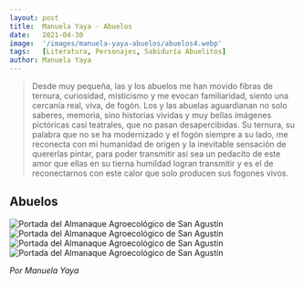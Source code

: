 ```yaml
---
layout: post
title:  Manuela Yaya - Abuelos
date:   2021-04-30
image:  '/images/manuela-yaya-abuelos/abuelos4.webp'
tags:   [Literatura, Personajes, Sabiduría Abuelitos]
author: Manuela Yaya
---
```

>Desde muy pequeña, las y los abuelos me han movido fibras de ternura, curiosidad, misticismo y me evocan familiaridad, siento una cercanía real, viva, de fogón. Los y las abuelas aguardianan no solo saberes, memoria, sino historias vividas y muy bellas imágenes pictóricas casi teatrales, que no pasan desapercibidas. Su ternura, su palabra que no se ha modernizado y el fogón siempre a su lado, me reconecta con mi humanidad de origen y la inevitable sensación de quererlas pintar, para poder transmitir así sea un pedacito de este amor que ellas en su tierna humildad logran transmitir y es el de reconectarnos con este calor que solo producen sus fogones vivos.

## Abuelos

![Portada del Almanaque Agroecológico de San Agustín]({{site.baseurl}}/images/manuela-yaya-abuelos/abuelos1.webp)
![Portada del Almanaque Agroecológico de San Agustín]({{site.baseurl}}/images/manuela-yaya-abuelos/abuelos2.webp)
![Portada del Almanaque Agroecológico de San Agustín]({{site.baseurl}}/images/manuela-yaya-abuelos/abuelos3.webp)
![Portada del Almanaque Agroecológico de San Agustín]({{site.baseurl}}/images/manuela-yaya-abuelos/abuelos4.webp)

<cite>Por Manuela Yaya</cite>